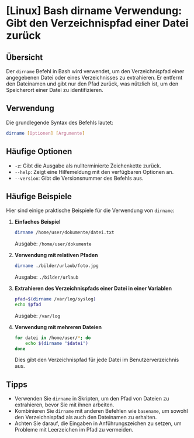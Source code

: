 # [Linux] Bash dirname Verwendung: Gibt den Verzeichnispfad einer Datei zurück

## Übersicht
Der `dirname` Befehl in Bash wird verwendet, um den Verzeichnispfad einer angegebenen Datei oder eines Verzeichnisses zu extrahieren. Er entfernt den Dateinamen und gibt nur den Pfad zurück, was nützlich ist, um den Speicherort einer Datei zu identifizieren.

## Verwendung
Die grundlegende Syntax des Befehls lautet:

```bash
dirname [Optionen] [Argumente]
```

## Häufige Optionen
- `-z`: Gibt die Ausgabe als nullterminierte Zeichenkette zurück.
- `--help`: Zeigt eine Hilfemeldung mit den verfügbaren Optionen an.
- `--version`: Gibt die Versionsnummer des Befehls aus.

## Häufige Beispiele
Hier sind einige praktische Beispiele für die Verwendung von `dirname`:

1. **Einfaches Beispiel**
   ```bash
   dirname /home/user/dokumente/datei.txt
   ```
   Ausgabe: `/home/user/dokumente`

2. **Verwendung mit relativen Pfaden**
   ```bash
   dirname ./bilder/urlaub/foto.jpg
   ```
   Ausgabe: `./bilder/urlaub`

3. **Extrahieren des Verzeichnispfads einer Datei in einer Variablen**
   ```bash
   pfad=$(dirname /var/log/syslog)
   echo $pfad
   ```
   Ausgabe: `/var/log`

4. **Verwendung mit mehreren Dateien**
   ```bash
   for datei in /home/user/*; do
       echo $(dirname "$datei")
   done
   ```
   Dies gibt den Verzeichnispfad für jede Datei im Benutzerverzeichnis aus.

## Tipps
- Verwenden Sie `dirname` in Skripten, um den Pfad von Dateien zu extrahieren, bevor Sie mit ihnen arbeiten.
- Kombinieren Sie `dirname` mit anderen Befehlen wie `basename`, um sowohl den Verzeichnispfad als auch den Dateinamen zu erhalten.
- Achten Sie darauf, die Eingaben in Anführungszeichen zu setzen, um Probleme mit Leerzeichen im Pfad zu vermeiden.